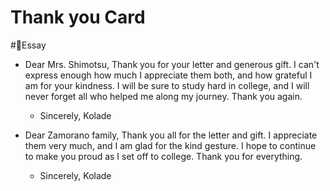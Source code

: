 # Thank you Card
#📝Essay

- Dear Mrs. Shimotsu,
  Thank you for your letter and generous gift. I can't express enough how much I appreciate them both, and how grateful I am for your kindness. I will be sure to study hard in college, and I will never forget all who helped me along my journey. Thank you again.
  - Sincerely,
    Kolade

- Dear Zamorano family,
  Thank you all for the letter and gift. I appreciate them very much, and I am glad for the kind gesture. I hope to continue to make you proud as I set off to college. Thank you for everything.
  - Sincerely,
    Kolade
